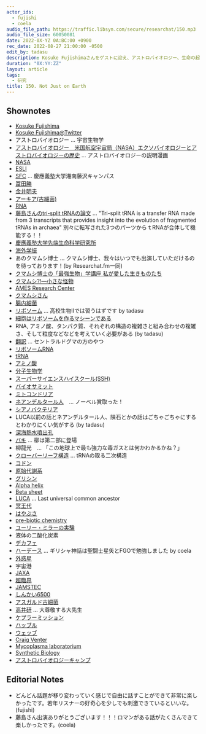 ```yaml
---
actor_ids:
  - fujishi
  - coela
audio_file_path: https://traffic.libsyn.com/secure/researchat/150.mp3 
audio_file_size: 60050081
date: 2022-0X-YZ 0A:BC:00 +0900
rec_date: 2022-08-27 21:00:00 -0500
edit_by: tadasu
description: Kosuke Fujishimaさんをゲストに迎え、アストロバイオロジー、生命の起源などについて話しました。
duration: "0X:YY:ZZ"
layout: article
tags:
  - 研究
title: 150. Not Just on Earth
---
```


## Shownotes
- [Kosuke Fujishima](http://www.elsi.jp/en/members/researchers/kfujishima/)
- [Kosuke Fujishima@Twitter](https://twitter.com/ELSI_Fujishima) 
- アストロバイオロジー ... 宇宙生物学
- [アストロバイオロジー　米国航空宇宙局（NASA）エクソバイオロジーとアストロバイオロジーの歴史](https://astrobiology.nasa.gov/uploads/filer_public/02/c5/02c5c11f-046a-4607-a5f4-44377c3e74e4/issue7japanesefirstedition_elsi_med.pdf) ... アストロバイオロジーの説明漫画
- [NASA](https://www.nasa.gov/)
- [ESLI](https://www.elsi.jp/)
- [SFC](https://www.sfc.keio.ac.jp/) ... 慶應義塾大学湘南藤沢キャンパス
- [冨田勝](https://ja.wikipedia.org/wiki/%E5%86%A8%E7%94%B0%E5%8B%9D)
- [金井明夫](https://researchmap.jp/read0116105)
- [アーキア(古細菌)](https://ja.wikipedia.org/wiki/%E5%8F%A4%E7%B4%B0%E8%8F%8C) 
- [RNA](https://en.wikipedia.org/wiki/RNA)
- [藤島さんのtri-split tRNAの論文](https://www.pnas.org/doi/10.1073/pnas.0808246106) ... "Tri-split tRNA is a transfer RNA made from 3 transcripts that provides insight into the evolution of fragmented tRNAs in archaea" 別々に転写された3つのパーツからｔRNAが合体して機能する！！
- [慶應義塾大学先端生命科学研究所](https://www.iab.keio.ac.jp/)
- [海外学振](https://www.jsps.go.jp/j-ab/)
- あのクマムシ博士 ... クマムシ博士、我々はいつでも出演していただけるのを待っております！(by Researchat.fm一同)
- [クマムシ博士の「最強生物」学講座 私が愛した生きものたち](https://www.amazon.co.jp/dp/4103347112)
- [クマムシ?!―小さな怪物](https://www.amazon.co.jp/dp/4000074628/)
- [AMES Research Center](https://www.nasa.gov/ames)
- [クマムシさん](http://www.kumamushisan.net/about.html)
- [腸内細菌](https://ja.wikipedia.org/wiki/%E8%85%B8%E5%86%85%E7%B4%B0%E8%8F%8C)
- [リボソーム](https://ja.wikipedia.org/wiki/%E3%83%AA%E3%83%9C%E3%82%BD%E3%83%BC%E3%83%A0) ... 高校生物IIでは習うはずです by tadasu
- [細胞はリボソームを作るマシーンである](https://twitter.com/researchat_fm/status/1508768471970205701)
- RNA, アミノ酸、タンパク質、それぞれの構造の複雑さと組み合わせの複雑さ、そして粒度などなどを考えていく必要がある (by tadasu)
- [翻訳](https://ja.wikipedia.org/wiki/%E7%BF%BB%E8%A8%B3_(%E7%94%9F%E7%89%A9%E5%AD%A6)) ... セントラルドグマの方のやつ
- [リボソームRNA](https://ja.wikipedia.org/wiki/%E3%83%AA%E3%83%9C%E3%82%BD%E3%83%BC%E3%83%A0RNA)
- [tRNA](https://en.wikipedia.org/wiki/Transfer_RNA)
- [アミノ酸](https://ja.wikipedia.org/wiki/%E3%82%A2%E3%83%9F%E3%83%8E%E9%85%B8)
- [分子生物学](https://ja.wikipedia.org/wiki/%E5%88%86%E5%AD%90%E7%94%9F%E7%89%A9%E5%AD%A6)
- [スーパーサイエンスハイスクール(SSH)](https://www.jst.go.jp/cpse/ssh/ssh/public/about.html)
- [バイオサミット](https://www.bio-summit.org/)
- [ミトコンドリア](https://ja.wikipedia.org/wiki/%E3%83%9F%E3%83%88%E3%82%B3%E3%83%B3%E3%83%89%E3%83%AA%E3%82%A2)
- [ネアンデルタール人](https://ja.wikipedia.org/wiki/%E3%83%8D%E3%82%A2%E3%83%B3%E3%83%87%E3%83%AB%E3%82%BF%E3%83%BC%E3%83%AB%E4%BA%BA)　… ノーベル賞取った！
- [シアノバクテリア](http://photosynthesis.c.u-tokyo.ac.jp/cyano.html)
- LUCA以前の話とネアンデルタール人、隕石とかの話はごちゃごちゃにするとわかりにくい気がする (by tadasu)
- [深海熱水噴出孔](https://ja.wikipedia.org/wiki/%E7%86%B1%E6%B0%B4%E5%99%B4%E5%87%BA%E5%AD%94)
- [バキ](https://www.amazon.co.jp/dp/B0749QNGX7/?tag=researchatf04-22) ... 柳は第二部に登場
- 柳龍光　... 「この地球上で最も強力な毒ガスとは何かわかるかね？」
- [クローバーリーフ構造](http://www.ach.ehime-u.ac.jp/bchem/RNAmodification2.html) ... tRNAの取る二次構造
- [コドン](https://ja.wikipedia.org/wiki/%E3%82%B3%E3%83%89%E3%83%B3)
- [原始代謝系](https://www.elsi.jp/research/research_fields_and_topics_old/proto_metabolism_system/)
- [グリシン](https://ja.wikipedia.org/wiki/%E3%82%B0%E3%83%AA%E3%82%B7%E3%83%B3)　
- [Alpha helix](https://ja.wikipedia.org/wiki/%CE%91%E3%83%98%E3%83%AA%E3%83%83%E3%82%AF%E3%82%B9)
- [Beta sheet](https://ja.wikipedia.org/wiki/%CE%92%E3%82%B7%E3%83%BC%E3%83%88)
- [LUCA](https://en.wikipedia.org/wiki/Last_universal_common_ancestor) ... Last universal common ancestor
- [冥王代](https://ja.wikipedia.org/wiki/%E5%86%A5%E7%8E%8B%E4%BB%A3)
- [はやぶさ](https://www.isas.jaxa.jp/missions/spacecraft/past/hayabusa.html)
- [pre-biotic chemistry](https://en.wikipedia.org/wiki/Abiogenesis)
- [ユーリー・ミラーの実験](https://ja.wikipedia.org/wiki/%E3%83%A6%E3%83%BC%E3%83%AA%E3%83%BC-%E3%83%9F%E3%83%A9%E3%83%BC%E3%81%AE%E5%AE%9F%E9%A8%93)
- 液体の二酸化炭素
- [デカフェ](https://ja.wikipedia.org/wiki/%E3%83%87%E3%82%AB%E3%83%95%E3%82%A7)
- [ハーデース](https://ja.wikipedia.org/wiki/%E3%83%8F%E3%83%BC%E3%83%87%E3%83%BC%E3%82%B9) ... ギリシャ神話は聖闘士星矢とFGOで勉強しました by coela
- [外惑星](https://ja.wikipedia.org/wiki/%E5%A4%96%E6%83%91%E6%98%9F)
- 宇宙港
- [JAXA](https://global.jaxa.jp/)
- [超臨界](https://ja.wikipedia.org/wiki/%E8%B6%85%E8%87%A8%E7%95%8C%E6%B5%81%E4%BD%93)
- [JAMSTEC](https://www.jamstec.go.jp/e/)
- [しんかい6500](https://www.jamstec.go.jp/shinkai6500/)
- [アスガルド古細菌](https://ja.wikipedia.org/wiki/%E3%82%A2%E3%82%B9%E3%82%AC%E3%83%AB%E3%83%89%E5%8F%A4%E7%B4%B0%E8%8F%8C)
- [高井研](https://ja.wikipedia.org/wiki/%E9%AB%98%E4%BA%95%E7%A0%94) ... 大尊敬する大先生
- [ケプラーミッション](https://ja.wikipedia.org/wiki/%E3%82%B1%E3%83%97%E3%83%A9%E3%83%BC_(%E6%8E%A2%E6%9F%BB%E6%A9%9F))
- [ハッブル](https://ja.wikipedia.org/wiki/%E3%83%8F%E3%83%83%E3%83%96%E3%83%AB%E5%AE%87%E5%AE%99%E6%9C%9B%E9%81%A0%E9%8F%A1)
- [ウェッブ](https://ja.wikipedia.org/wiki/%E3%82%B8%E3%82%A7%E3%82%A4%E3%83%A0%E3%82%BA%E3%83%BB%E3%82%A6%E3%82%A7%E3%83%83%E3%83%96%E5%AE%87%E5%AE%99%E6%9C%9B%E9%81%A0%E9%8F%A1)
- [Craig Venter](https://www.jcvi.org/about/j-craig-venter)
- [Mycoplasma laboratorium](https://en.wikipedia.org/wiki/Mycoplasma_laboratorium)
- [Synthetic Biology](https://en.wikipedia.org/wiki/Synthetic_biology)
- [アストロバイオロジーキャンプ](https://sites.google.com/view/keio-astrobiology-camp)

## Editorial Notes
- どんどん話題が移り変わっていく感じで自由に話すことができて非常に楽しかったです。若年リスナーの好奇心を少しでも刺激できているといいな。(fujishi)
- 藤島さん出演ありがとうございます！！！ロマンがある話がたくさんできて楽しかったです。(coela)
